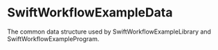 # SwiftWorkflowExampleData
The common data structure used by SwiftWorkflowExampleLibrary and SwiftWorkflowExampleProgram.
